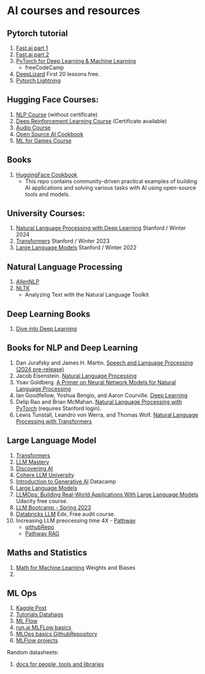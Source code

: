 # AI courses and resources
 
## Pytorch tutorial
 1. [Fast.ai part 1](https://course.fast.ai/)
 2. [Fast.ai part 2](https://course.fast.ai/Lessons/part2.html)
 3. [PyTorch for Deep Learning & Machine Learning](https://www.youtube.com/watch?v=V_xro1bcAuA)
    * freeCodeCamp
  4. [DeepLizard](https://deeplizard.com/learn/video/v5cngxo4mIg) First 20 lessons free.
  5. [Pytorch Lightning](https://lightning.ai/docs/pytorch/stable/)
   


## Hugging Face Courses:
1. [NLP Course](https://huggingface.co/learn/nlp-course) (without certificate)
2. [Deep Reinforcement Learning Course](https://huggingface.co/learn/deep-rl-course) (Certificate available)
3. [Audio Course](https://huggingface.co/learn/audio-course)
4. [Open Source AI Cookbook](https://huggingface.co/learn/cookbook)
5. [ML for Games Course](https://huggingface.co/learn/ml-games-course)

## Books
1. [HuggingFace Cookbook](https://github.com/huggingface/cookbook) 
   * This repo contains community-driven practical examples of building AI applications and solving various tasks with AI using open-source tools and models.

## University Courses:
1. [Natural Language Processing with Deep Learning](https://web.stanford.edu/class/cs224n/) Stanford / Winter 2024
2. [Transformers](https://web.stanford.edu/class/cs25/prev_years/2023_winter/index.html) Stanford / Winter 2023
3. [Large Language Models](https://stanford-cs324.github.io/winter2022/) Stanford / Winter 2022

## Natural Language Processing 
1. [AllenNLP](https://guide.allennlp.org/)
2. [NLTK](https://www.nltk.org/book/) 
   * Analyzing Text with the Natural Language Toolkit

## Deep Learning Books
1. [Dive into Deep Learning](https://d2l.ai/)

## Books for NLP and Deep Learning
1. Dan Jurafsky and James H. Martin. [Speech and Language Processing (2024 pre-release)](https://web.stanford.edu/~jurafsky/slpdraft/)
2. Jacob Eisenstein. [Natural Language Processing](https://github.com/jacobeisenstein/gt-nlp-class/blob/master/notes/eisenstein-nlp-notes.pdf)
3. Yoav Goldberg. [A Primer on Neural Network Models for Natural Language Processing](http://u.cs.biu.ac.il/~yogo/nnlp.pdf)
4. Ian Goodfellow, Yoshua Bengio, and Aaron Courville. [Deep Learning](http://www.deeplearningbook.org/)
5. Delip Rao and Brian McMahan. [Natural Language Processing with PyTorch](http://library.stanford.edu/sfx?genre=book&atitle=&title=Natural%20language%20processing%20with%20PyTorch%20:%20build%20intelligent%20language%20applications%20using%20deep%20learning%20/&isbn=9781491978207&volume=&issue=&date=20190101&aulast=Rao,%20Delip,,%20author.&spage=&pages=&sid=EBSCO:VLeBooks:edsvle.AH35866319) (requires Stanford login).
6. Lewis Tunstall, Leandro von Werra, and Thomas Wolf. [Natural Language Processing with Transformers](https://transformersbook.com/)


## Large Language Model
   1. [Transformers](https://web.stanford.edu/class/cs25/prev_years/2023_winter/index.html) 
   2. [LLM Mastery](https://areganti.notion.site/Applied-LLMs-Mastery-2024-562ddaa27791463e9a1286199325045c)
   3. [Discovering AI](https://github.com/xpepper/discovering-ai)
   4. [Cohere LLM University](https://docs.cohere.com/docs/llmu)
   5. [Introduction to Generative AI](https://campus.datacamp.com/courses/generative-ai-concepts/introduction-to-generative-ai?ex=1) Datacamp
   6. [Large Language Models ](https://stanford-cs324.github.io/winter2022/)
   7. [LLMOps: Building Real-World Applications With Large Language Models](https://learn.udacity.com/paid-courses/cd13455) Udacity free course.
   8. [LLM Bootcamp - Spring 2023](https://fullstackdeeplearning.com/llm-bootcamp/spring-2023/)
   9. [Databricks LLM](https://learning.edx.org/course/course-v1:Databricks+LLM101x+3T2023/home) Edx, Free audit course.
   10. Increasing LLM preocessing time 4X - [Pathway](https://pathway.com/)
       * [githubRepo](https://github.com/pathwaycom/pathway/blob/main/python/pathway/xpacks/llm/question_answering.py)
       * [Pathway RAG](https://pathway.com/developers/showcases/adaptive-rag#cheap-rags-up-for-grabs-how-we-cut-llm-costs-without-sacrificing-accuracy)

## Maths and Statistics
1. [Math for Machine Learning](https://www.youtube.com/watch?v=uZeDTwWcnuY&list=PLD80i8An1OEGZ2tYimemzwC3xqkU0jKUg&index=4) Weights and Biases
2. 

## ML Ops
1. [Kaggle Post](https://www.kdnuggets.com/10-github-repositories-to-master-mlops)
2. [Tutorials Datahags](https://dagshub.com/blog/tag/tutorials/)
3. [ML Flow](https://github.com/mlflow/mlflow)
4. [run.ai MLFLow basics](https://www.run.ai/guides/machine-learning-operations/mlflow)
5. [MLOps basics GithubRepository](https://github.com/graviraja/MLOps-Basics)
6. [MLFlow projects](https://mlflow.org/docs/latest/projects.html)

Random datasheets:
1. [docs for people, tools and libraries](https://docs.google.com/spreadsheets/u/0/d/1fo-4t75Y083R1ZFdfLonyhqKskrUElSDQfmHFgC1tOo/htmlview#)